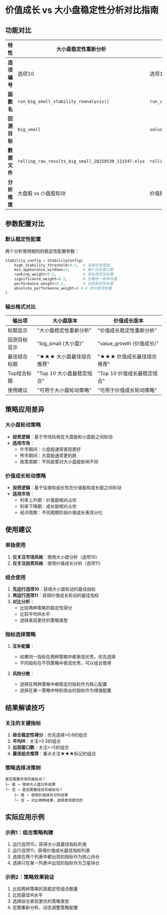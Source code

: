 # 价值成长 vs 大小盘稳定性分析对比指南

## 功能对比

| 特性 | 大小盘稳定性重新分析 | 价值成长稳定性重新分析 |
|------|---------------------|----------------------|
| **选项编号** | 选项10 | 选项11 |
| **函数名** | `run_big_small_stability_reanalysis()` | `run_value_growth_stability_reanalysis()` |
| **回测目标** | `big_small` | `value_growth` |
| **数据文件** | `rolling_raw_results_big_small_20250530_111547.xlsx` | `rolling_raw_results_value_growth_20250529_150227.xlsx` |
| **分析维度** | 大盘股 vs 小盘股轮动 | 价值股 vs 成长股轮动 |

## 参数配置对比

### 默认稳定性配置
两个分析使用相同的稳定性配置参数：

```python
stability_config = StabilityConfig(
    high_stability_threshold=0.5,  # 高稳定性阈值
    min_appearance_windows=3,      # 最少出现窗口数 
    ranking_weight=0.2,            # 排名稳定性权重
    significance_weight=0.2,       # 显著性一致率权重
    performance_weight=0.2,        # 性能稳定性权重
    absolute_performance_weight=0.4 # 绝对表现权重
)
```

### 输出格式对比

| 输出项 | 大小盘版本 | 价值成长版本 |
|-------|-----------|-------------|
| 标题显示 | "大小盘稳定性重新分析" | "价值成长稳定性重新分析" |
| 回测目标显示 | "big_small (大小盘)" | "value_growth (价值成长)" |
| 最佳组合标题 | "★★★ 大小盘最佳组合推荐" | "★★★ 价值成长最佳组合推荐" |
| Top组合标题 | "Top 10 大小盘最稳定组合" | "Top 10 价值成长最稳定组合" |
| 使用建议 | "可用于大小盘轮动策略" | "可用于价值成长轮动策略" |

## 策略应用差异

### 大小盘轮动策略
- **投资逻辑**：基于市场风格在大盘股和小盘股之间轮动
- **适用市场**：
  - 牛市期间：小盘股通常表现更好
  - 熊市期间：大盘股通常更抗跌
  - 政策周期：不同政策对大小盘股影响不同

### 价值成长轮动策略
- **投资逻辑**：基于估值和成长性在价值股和成长股之间轮动
- **适用市场**：
  - 利率上升期：价值股相对占优
  - 利率下降期：成长股相对占优
  - 经济周期：不同周期阶段价值成长表现分化

## 使用建议

### 单独使用
1. **仅关注市场风格**：使用大小盘分析（选项10）
2. **仅关注投资风格**：使用价值成长分析（选项11）

### 组合使用
1. **先运行选项10**：获得大小盘轮动的最佳指标
2. **再运行选项11**：获得价值成长轮动的最佳指标
3. **对比分析**：
   - 比较两种策略的稳定性得分
   - 比较平均IR水平
   - 选择表现更优的策略类型

### 指标选择策略
1. **互补配置**：
   - 如果同一指标在两种策略中都表现优秀，优先选择
   - 不同指标在不同策略中表现优秀，可以组合使用

2. **风险分散**：
   - 选择在两种策略中都稳定的指标作为核心配置
   - 选择在某一策略中特别突出的指标作为增强配置

## 结果解读技巧

### 关注的关键指标
1. **综合稳定性得分**：优先选择>0.6的组合
2. **平均IR**：关注>0.3的组合
3. **出现窗口数**：关注>=5的组合
4. **最佳组合推荐**：重点关注★★★标记的组合

### 策略选择决策树
```
是否需要市场风格轮动？
├─ 是 → 使用大小盘分析结果
└─ 否 → 是否需要投资风格轮动？
    ├─ 是 → 使用价值成长分析结果  
    └─ 否 → 对比两种结果，选择表现更优的
```

## 实际应用示例

### 示例1：组合策略构建
1. 运行选项10，获得大小盘最佳指标列表
2. 运行选项11，获得价值成长最佳指标列表
3. 选择在两个列表中都出现的指标作为核心持仓
4. 选择只在某一列表中出现的指标作为卫星持仓

### 示例2：策略效果验证
1. 比较两种策略的高稳定性组合数量
2. 比较最佳IR水平
3. 选择综合表现更优的策略类型
4. 定期重新分析，动态调整策略配置 